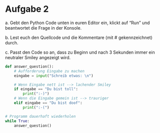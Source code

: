 # Aufgabe 2
a. Gebt den Python Code unten in euren Editor ein, klickt auf “Run” und beantwortet die Frage 
in der Konsole.

b. Lest euch den Quellcode und die Kommentare (mit # gekennzeichnet) durch.

c. Passt den Code so an, dass zu Beginn und nach 3 Sekunden immer ein neutraler Smiley 
angezeigt wird. 



```python 
def answer_question():
    # Aufforderung Eingabe zu machen
    eingabe = input("Schreib etwas: \n")

    # Wenn Eingabe nett ist --> lachender Smiley
    if eingabe == "Du bist toll":
        print(":-)")
    # Wenn die Eingabe gemein ist --> trauriger
    elif eingabe == "Du bist doof":
        print(":-(")

# Programm dauerhaft wiederholen
while True:
    answer_question()

```
